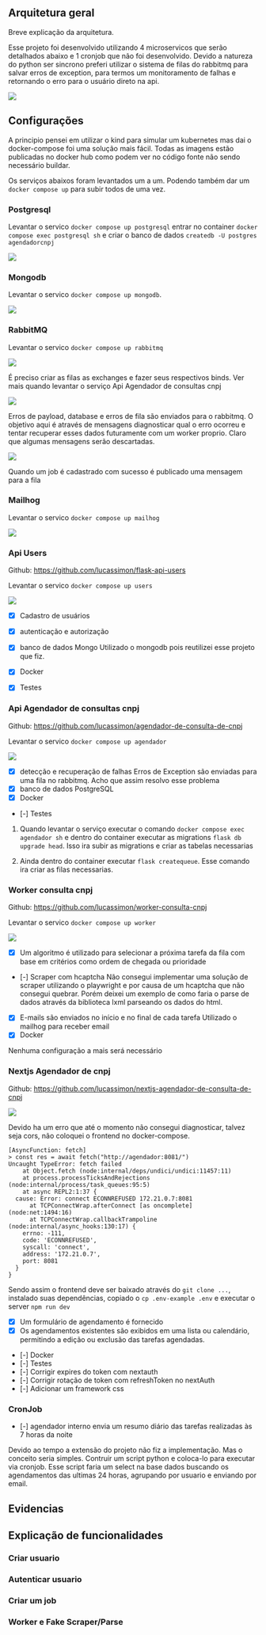 
## Arquitetura geral

Breve explicação da arquitetura.

Esse projeto foi desenvolvido utilizando 4 microservicos que serão detalhados abaixo e 1 cronjob que não foi desenvolvido. Devido a natureza do python ser sincrono preferi utilizar o sistema de filas do rabbitmq para salvar erros de exception, para termos um monitoramento de falhas e retornando o erro para o usuário direto na api. 

![](./contexto.png)


## Configurações

A principio pensei em utilizar o kind para simular um kubernetes mas dai o docker-compose foi uma solução mais fácil. Todas as imagens estão publicadas no docker hub como podem ver no código fonte não sendo necessário buildar. 

Os serviços abaixos foram levantados um a um. Podendo também dar um `docker compose up` para subir todos de uma vez.

### Postgresql

Levantar o servico `docker compose up postgresql` entrar no container `docker compose exec postgresql sh` e criar o banco de dados `createdb -U postgres agendadorcnpj`

![](./levantando-postgres.gif)

### Mongodb

Levantar o servico `docker compose up mongodb`.

![](./levantando-mongo.gif)

### RabbitMQ

Levantar o servico `docker compose up rabbitmq`

![](./levantando-rabbitmq.gif)

É preciso criar as filas as exchanges e fazer seus respectivos binds. Ver mais quando levantar o serviço Api Agendador de consultas cnpj

![](./tratamento-de-erros-ao-criar-um-job.gif)

Erros de payload, database e erros de fila são enviados para o rabbitmq. O objetivo aqui é através de mensagens diagnosticar qual o erro ocorreu e tentar recuperar esses dados futuramente com um worker proprio. Claro que algumas mensagens serão descartadas.

![](./queue-jobs-created.gif)

Quando um job é cadastrado com sucesso é publicado uma mensagem para a fila


### Mailhog

Levantar o servico `docker compose up mailhog`

![](./levantando-mailhog.gif)

### Api Users

Github: https://github.com/lucassimon/flask-api-users

Levantar o servico `docker compose up users`

![](./levantando-users.gif)

- [X] Cadastro de usuários
- [X] autenticação e autorização
- [X] banco de dados Mongo
Utilizado o mongodb pois reutilizei esse projeto que fiz.
- [X] Docker
- [X] Testes


### Api Agendador de consultas cnpj

Github: https://github.com/lucassimon/agendador-de-consulta-de-cnpj

Levantar o servico `docker compose up agendador`

![](./levantando-agendador.gif)

- [X] detecção e recuperação de falhas
Erros de Exception são enviadas para uma fila no rabbitmq. Acho que assim resolvo esse problema
- [X] banco de dados PostgreSQL
- [X] Docker
- [-] Testes

1. Quando levantar o serviço executar  o comando `docker compose exec agendador sh` e dentro do container executar as migrations `flask db upgrade head`. Isso ira subir as migrations e criar as tabelas necessarias

2. Ainda dentro do container executar `flask createqueue`. Esse comando ira criar as filas necessarias.

### Worker consulta cnpj

Github: https://github.com/lucassimon/worker-consulta-cnpj

Levantar o servico `docker compose up worker`

![](./levantando-worker.gif)

- [X] Um algoritmo é utilizado para selecionar a próxima tarefa da fila com base em critérios como ordem de chegada ou prioridade
- [-] Scraper com hcaptcha
Não consegui implementar uma solução de scraper utilizando o playwright e por causa de um hcaptcha que não consegui quebrar. Porém deixei um exemplo de como faria o parse de dados através da biblioteca lxml parseando os dados do html.
- [X] E-mails são enviados no início e no final de cada tarefa
Utilizado o mailhog para receber email
- [X] Docker

Nenhuma configuração a mais será necessário

### Nextjs Agendador de cnpj

Github: https://github.com/lucassimon/nextjs-agendador-de-consulta-de-cnpj


![](./levantando-nextjs.gif)

Devido ha um erro que até o momento não consegui diagnosticar, talvez seja cors, não coloquei o frontend no docker-compose. 

```> fetch
[AsyncFunction: fetch]
> const res = await fetch("http://agendador:8081/")
Uncaught TypeError: fetch failed
    at Object.fetch (node:internal/deps/undici/undici:11457:11)
    at process.processTicksAndRejections (node:internal/process/task_queues:95:5)
    at async REPL2:1:37 {
  cause: Error: connect ECONNREFUSED 172.21.0.7:8081
      at TCPConnectWrap.afterConnect [as oncomplete] (node:net:1494:16)
      at TCPConnectWrap.callbackTrampoline (node:internal/async_hooks:130:17) {
    errno: -111,
    code: 'ECONNREFUSED',
    syscall: 'connect',
    address: '172.21.0.7',
    port: 8081
  }
}
```

Sendo assim o frontend deve ser baixado através do `git clone ...`, instalado suas dependências, copiado o `cp .env-example .env` e executar o server `npm run dev`

- [X] Um formulário de agendamento é fornecido
- [X] Os agendamentos existentes são exibidos em uma lista ou calendário, permitindo a edição ou exclusão das tarefas agendadas.
- [-] Docker
- [-] Testes
- [-] Corrigir expires do token com nextauth
- [-] Corrigir rotação de token com refreshToken no nextAuth
- [-] Adicionar um framework css

### CronJob

- [-] agendador interno envia um resumo diário das tarefas realizadas às 7 horas da noite

Devido ao tempo a extensão do projeto não fiz a implementação. Mas o conceito seria simples. Contruir um script python e coloca-lo para executar via cronjob. Esse script faria um select na base dados buscando os agendamentos das ultimas 24 horas, agrupando por usuario e enviando por email.

## Evidencias


## Explicação de funcionalidades

### Criar usuario

### Autenticar usuario

### Criar um job

### Worker e Fake Scraper/Parse

